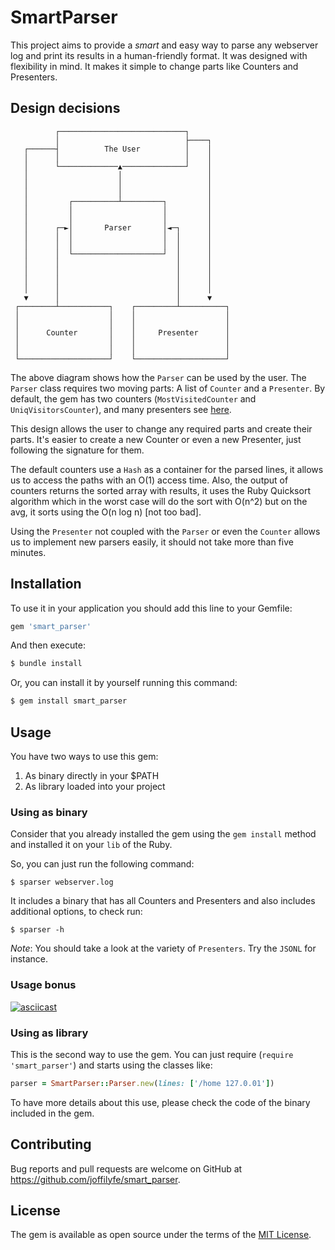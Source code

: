 # SmartParser

This project aims to provide a _smart_ and easy way to parse any webserver log and print its results in a human-friendly format. It was designed with flexibility in mind. It makes it simple to change parts like Counters and Presenters.

## Design decisions

```ascii
          ┌────────────────────────────┐
          │                            ├────┐
   ┌──────┤          The User          │    │
   │      │                            │    │
   │      └─────────────▲──────────────┘    │
   │                    │                   │
   │                    │                   │
   │                    │                   │
   │         ┌──────────┴─────────┐         │
   │         │                    │         │
   │         │                    │         │
   │      ┌─►│       Parser       │◄─┐      │
   │      │  │                    │  │      │
   │      │  │                    │  │      │
   │      │  └────────────────────┘  │      │
   │      │                          │      │
   │      │                          │      │
   │      │                          │      │
   │      │                          │      │
   ▼      │                          │      ▼
 ┌────────┴───────────┐    ┌─────────┴──────────┐
 │                    │    │                    │
 │                    │    │                    │
 │      Counter       │    │     Presenter      │
 │                    │    │                    │
 │                    │    │                    │
 └────────────────────┘    └────────────────────┘

```

The above diagram shows how the `Parser` can be used by the user. The `Parser` class requires two moving parts: A list of `Counter` and a `Presenter`. By default, the gem has two counters (`MostVisitedCounter` and `UniqVisitorsCounter`), and many presenters see [here](https://github.com/joffilyfe/smart_parser/tree/main/lib/smart_parser/presenters).

This design allows the user to change any required parts and create their parts. It's easier to create a new Counter or even a new Presenter, just following the signature for them.

The default counters use a `Hash` as a container for the parsed lines, it allows us to access the paths with an O(1) access time. Also, the output of counters returns the sorted array with results, it uses the Ruby Quicksort algorithm which in the worst case will do the sort with O(n^2) but on the avg, it sorts using the O(n log n) [not too bad].

Using the `Presenter` not coupled with the `Parser` or even the `Counter` allows us to implement new parsers easily, it should not take more than five minutes.

## Installation

To use it in your application you should add this line to your Gemfile:

```ruby
gem 'smart_parser'
```

And then execute:

```bash
$ bundle install
```

Or, you can install it by yourself running this command:

```bash
$ gem install smart_parser
```

## Usage

You have two ways to use this gem:
1. As binary directly in your $PATH
2. As library loaded into your project

### Using as binary

Consider that you already installed the gem using the `gem install` method and installed it on your `lib` of the Ruby.

So, you can just run the following command:

```shell
$ sparser webserver.log
```

It includes a binary that has all Counters and Presenters and also includes additional options, to check run:

```shell
$ sparser -h
```

*Note*: You should take a look at the variety of `Presenters`. Try the `JSONL` for instance.

### Usage bonus

[![asciicast](https://asciinema.org/a/bs9adjgKAVeEmcjfFsExdcgg1.svg)](https://asciinema.org/a/bs9adjgKAVeEmcjfFsExdcgg1)

### Using as library

This is the second way to use the gem. You can just require (`require 'smart_parser'`) and starts using the classes like:

```ruby
parser = SmartParser::Parser.new(lines: ['/home 127.0.01'])
```

To have more details about this use, please check the code of the binary included in the gem.

## Contributing

Bug reports and pull requests are welcome on GitHub at https://github.com/joffilyfe/smart_parser.


## License

The gem is available as open source under the terms of the [MIT License](https://opensource.org/licenses/MIT).
